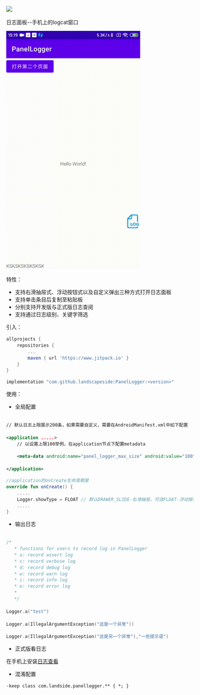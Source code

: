 [![](https://www.jitpack.io/v/landscapeside/PanelLogger.svg)](https://www.jitpack.io/#landscapeside/PanelLogger)

日志面板--手机上的logcat窗口

![交互图.gif](demo.gif)

特性：

* 支持右滑抽屉式、浮动按钮式以及自定义弹出三种方式打开日志面板
* 支持单击条目后复制至粘贴板
* 分别支持开发版与正式版日志查阅
* 支持通过日志级别、关键字筛选

引入：

```groovy
allprojects {
    repositories {
        ...
        maven { url 'https://www.jitpack.io' }
    }
}
```

```groovy
implementation "com.github.landscapeside:PanelLogger:<version>"
```

使用：

* 全局配置

```xml

// 默认日志上限展示200条，如果需要自定义，需要在AndroidManifest.xml中如下配置

<application .....>
    // 以设置上限100举例，在application节点下配置metadata

    <meta-data android:name="panel_logger_max_size" android:value="100" />

</application>

```

```kotlin
//application的onCreate生命周期里
override fun onCreate() {
    .....
    Logger.showType = FLOAT // 默认DRAWER_SLIDE-右滑抽屉，可选FLOAT-浮动按钮和POP_PAGE-自定义弹出
    .....
}
```

* 输出日志

```kotlin

/*
   * functions for users to record log in PanelLogger
   * a: record assert log
   * v: record verbose log
   * d: record debug log
   * w: record warn log
   * i: record info log
   * e: record error log
   *
   */

Logger.a("test")

Logger.a(IllegalArgumentException("这是一个异常"))

Logger.a(IllegalArgumentException("这是另一个异常"),"一些提示语")

```

* 正式版看日志

在手机上安装[日志查看](app-display-release.apk)


* 混淆配置

```
-keep class com.landside.panellogger.** { *; }

```

